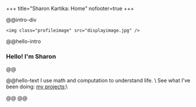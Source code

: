+++
title="Sharon Kartika: Home"
nofooter=true
+++


@@intro-div
~~~
<img class="profileimage" src="displayimage.jpg" />
~~~
@@hello-intro
### Hello! I'm Sharon
@@

@@hello-text
I use math and computation to understand life. \\
See what I've been doing: [my projects;](/projects)\\
<!-- or what I've been writing: [blog.](/articles) -->
@@
@@